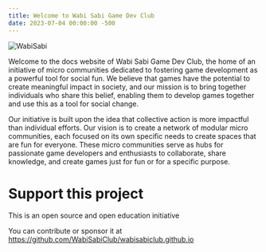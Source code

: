 ```yaml
---
title: Welcome to Wabi Sabi Game Dev Club
date: 2023-07-04 00:00:00 -500
---
```

![WabiSabi](https://pbs.twimg.com/media/Fzu5E1rX0AMU59k?format=jpg&name=large)  

Welcome to the docs website of Wabi Sabi Game Dev Club, the home of an initiative of micro communities dedicated to fostering game development as a powerful tool for social fun. We believe that games have the potential to create meaningful impact in society, and our mission is to bring together individuals who share this belief, enabling them to develop games together and use this as a tool for social change.

Our initiative is built upon the idea that collective action is more impactful than individual efforts. Our vision is to create a network of modular micro communities, each focused on its own specific needs to create spaces that are fun for everyone. These micro communities serve as hubs for passionate game developers and enthusiasts to collaborate, share knowledge, and create games just for fun or for a specific purpose.

# Support this project
This is an open source and open education initiative

You can contribute or sponsor it at https://github.com/WabiSabiClub/wabisabiclub.github.io
